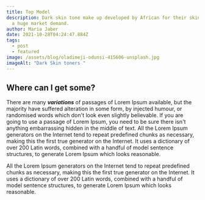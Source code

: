 ```yaml
---
title: Top Model
description: Dark skin tone make up developed by African for their skin tone has
  a huge market demand.
author: Maria Jaber
date: 2021-10-28T04:24:47.884Z
tags:
  - post
  - featured
image: /assets/blog/oladimeji-odunsi-415606-unsplash.jpg
imageAlt: "Dark Skin toners "
---
```

## Where can I get some?

There are many ***variations*** of passages of Lorem Ipsum available, but the majority have suffered alteration in some form, by injected humour, or randomised words which don't look even slightly believable. If you are going to use a passage of Lorem Ipsum, you need to be sure there isn't anything embarrassing hidden in the middle of text. All the Lorem Ipsum generators on the Internet tend to repeat predefined chunks as necessary, making this the first true generator on the Internet. It uses a dictionary of over 200 Latin words, combined with a handful of model sentence structures, to generate Lorem Ipsum which looks reasonable.

All the Lorem Ipsum generators on the Internet tend to repeat predefined chunks as necessary, making this the first true generator on the Internet. It uses a dictionary of over 200 Latin words, combined with a handful of model sentence structures, to generate Lorem Ipsum which looks reasonable.
